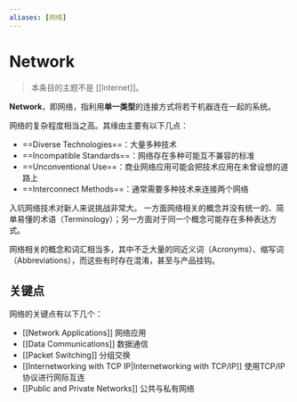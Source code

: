 ```yaml
---
aliases: [网络]
---
```


# Network
> 本条目的主题不是 [[Internet]]。

**Network**，即网络，指利用**单一类型**的连接方式将若干机器连在一起的系统。

网络的复杂程度相当之高。其缘由主要有以下几点：
- ==Diverse Technologies==：大量多种技术
- ==Incompatible Standards==：网络存在多种可能互不兼容的标准
- ==Unconventional Use==：商业网络应用可能会把技术应用在未曾设想的道路上
- ==Interconnect Methods==：通常需要多种技术来连接两个网络

入坑网络技术对新人来说挑战非常大。
一方面网络相关的概念并没有统一的、简单易懂的术语（Terminology）；另一方面对于同一个概念可能存在多种表达方式。

网络相关的概念和词汇相当多，其中不乏大量的同近义词（Acronyms）、缩写词（Abbreviations），而这些有时存在混淆，甚至与产品挂钩。

## 关键点
网络的关键点有以下几个：

- [[Network Applications]] 网络应用
- [[Data Communications]] 数据通信
- [[Packet Switching]] 分组交换
- [[Internetworking with TCP IP|Internetworking with TCP/IP]] 使用TCP/IP协议进行网际互连
- [[Public and Private Networks]] 公共与私有网络

